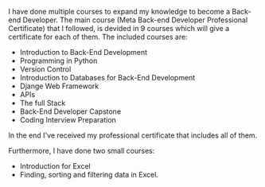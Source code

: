 I have done multiple courses to expand my knowledge to become a Back-end Developer.
The main course (Meta Back-end Developer Professional Certificate) that I followed, is devided in 9 courses which will give a certificate for each of them.
The included courses are:
- Introduction to Back-End Development
- Programming in Python
- Version Control
- Introduction to Databases for Back-End Development
- Djange Web Framework
- APIs
- The full Stack
- Back-End Developer Capstone
- Coding Interview Preparation

In the end I've received my professional certificate that includes all of them.

Furthermore, I have done two small courses:
- Introduction for Excel
- Finding, sorting and filtering data in Excel.
